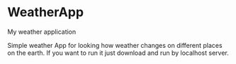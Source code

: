 # WeatherApp
My weather application 

Simple weather App for looking how weather changes on different places on the earth.
If you want to run it just download and run by localhost server.

